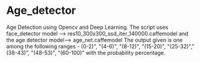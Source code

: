 # Age_detector
Age Detection using Opencv and Deep Learning.
The script uses face_detector model --> res10_300x300_ssd_iter_140000.caffemodel and the age detector model--> age_net.caffemodel 
The output given is one among the following ranges - (0-2)", "(4-6)", "(8-12)", "(15-20)", "(25-32)","(38-43)", "(48-53)", "(60-100)"
with the probability percentage.
